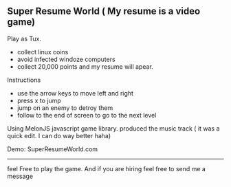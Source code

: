 Super Resume World ( My resume is a video game)
-------------------------------------------------------------------------------

Play as Tux.
- collect linux coins
- avoid infected windoze computers
- collect 20,000 points and my resume will apear.

Instructions
- use the arrow keys to move left and right
- press x to jump
- jump on an enemy to detroy them
- follow to the end of screen to go to the next level


Using MelonJS javascript game library. 
produced the music track ( it was a quick edit. I can do way better haha)


Demo:
SuperResumeWorld.com


-------------------------------------------------------------------------------
feel Free to play the game. And if you are hiring feel free to send me a message
